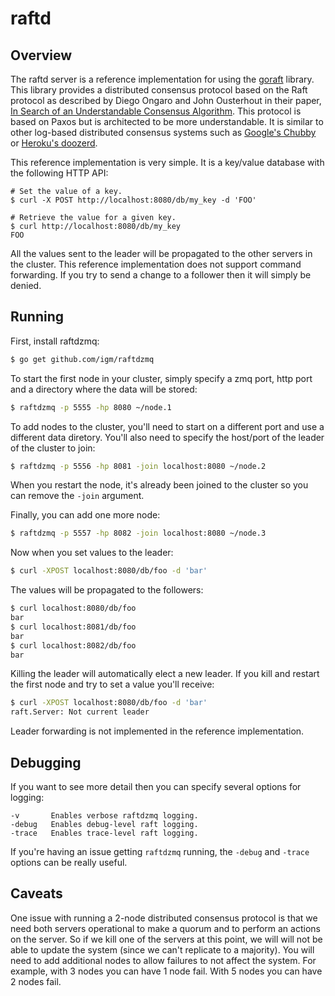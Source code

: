 raftd
=====

## Overview

The raftd server is a reference implementation for using the [goraft](https://github.com/goraft/raft) library.
This library provides a distributed consensus protocol based on the Raft protocol as described by Diego Ongaro and John Ousterhout in their paper, [In Search of an Understandable Consensus Algorithm](https://ramcloud.stanford.edu/wiki/download/attachments/11370504/raft.pdf).
This protocol is based on Paxos but is architected to be more understandable.
It is similar to other log-based distributed consensus systems such as [Google's Chubby](https://www.google.com/url?sa=t&rct=j&q=&esrc=s&source=web&cd=1&ved=0CDAQFjAA&url=http%3A%2F%2Fresearch.google.com%2Farchive%2Fchubby.html&ei=i9OGUerTJKbtiwLkiICoCQ&usg=AFQjCNEmFWlaB_iXQfEjMcMwPaYTphO6bA&sig2=u1vefM2ZOZu_ZVIZGynt1A&bvm=bv.45960087,d.cGE) or [Heroku's doozerd](https://github.com/ha/doozerd).

This reference implementation is very simple.
It is a key/value database with the following HTTP API:

```
# Set the value of a key.
$ curl -X POST http://localhost:8080/db/my_key -d 'FOO'
```

```
# Retrieve the value for a given key.
$ curl http://localhost:8080/db/my_key
FOO
```

All the values sent to the leader will be propagated to the other servers in the cluster.
This reference implementation does not support command forwarding.
If you try to send a change to a follower then it will simply be denied.


## Running

First, install raftdzmq:

```sh	
$ go get github.com/igm/raftdzmq
```

To start the first node in your cluster, simply specify a zmq port, http port and a directory where the data will be stored:

```sh
$ raftdzmq -p 5555 -hp 8080 ~/node.1
```

To add nodes to the cluster, you'll need to start on a different port and use a different data diretory.
You'll also need to specify the host/port of the leader of the cluster to join:

```sh
$ raftdzmq -p 5556 -hp 8081 -join localhost:8080 ~/node.2
```

When you restart the node, it's already been joined to the cluster so you can remove the `-join` argument.

Finally, you can add one more node:

```sh
$ raftdzmq -p 5557 -hp 8082 -join localhost:8080 ~/node.3
```

Now when you set values to the leader:

```sh
$ curl -XPOST localhost:8080/db/foo -d 'bar'
```

The values will be propagated to the followers:

```sh
$ curl localhost:8080/db/foo
bar
$ curl localhost:8081/db/foo
bar
$ curl localhost:8082/db/foo
bar
```

Killing the leader will automatically elect a new leader.
If you kill and restart the first node and try to set a value you'll receive:

```sh
$ curl -XPOST localhost:8080/db/foo -d 'bar'
raft.Server: Not current leader
```

Leader forwarding is not implemented in the reference implementation.


## Debugging

If you want to see more detail then you can specify several options for logging:

```
-v       Enables verbose raftdzmq logging.
-debug   Enables debug-level raft logging.
-trace   Enables trace-level raft logging.
```

If you're having an issue getting `raftdzmq` running, the `-debug` and `-trace` options can be really useful.


## Caveats

One issue with running a 2-node distributed consensus protocol is that we need both servers operational to make a quorum and to perform an actions on the server.
So if we kill one of the servers at this point, we will will not be able to update the system (since we can't replicate to a majority).
You will need to add additional nodes to allow failures to not affect the system.
For example, with 3 nodes you can have 1 node fail.
With 5 nodes you can have 2 nodes fail.

